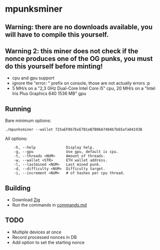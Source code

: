 # mpunksminer
## Warning: there are no downloads available, you will have to compile this yourself.
## Warning 2: this miner does not check if the nonce produces one of the OG punks, you must do this yourself before minting!
- cpu and gpu support
- ignore the "error: " prefix on console, those are not actually errors :p
- 5 MH/s on a "2,3 GHz Dual-Core Intel Core i5" cpu, 20 MH/s on a "Intel Iris Plus Graphics 640 1536 MB" gpu

## Running

Bare minimum options:

```
./mpunksminer --wallet 725aEF067EeE7B1eB7B06A7404b7b65afa04193B
```

All options:

```
	-h, --help            	Display help.
	-g, --gpu             	Use gpu, default is cpu.
	-t, --threads <NUM>   	Amount of threads.
	-w, --wallet <STR>    	ETH wallet address.
	-l, --lastmined <NUM> 	Last mined punk.
	-d, --difficulty <NUM>	Difficulty target.
	-i, --increment <NUM> 	# of hashes per cpu thread.
```

## Building

- Download [Zig](https://ziglang.org/download/)
- Run the commands in [commands.md](https://github.com/courtier/mpunksminer/blob/master/commands.md)

## TODO

- Multiple devices at once
- Record processed nonces in DB
- Add option to set the starting nonce
